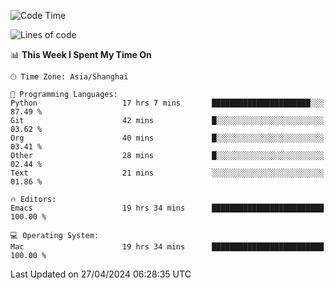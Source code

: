 <!--START_SECTION:waka-->
![Code Time](http://img.shields.io/badge/Code%20Time-1%2C928%20hrs%2025%20mins-blue)

![Lines of code](https://img.shields.io/badge/From%20Hello%20World%20I%27ve%20Written-306.0%20thousand%20lines%20of%20code-blue)

📊 **This Week I Spent My Time On** 

```text
🕑︎ Time Zone: Asia/Shanghai

💬 Programming Languages: 
Python                   17 hrs 7 mins       ██████████████████████░░░   87.49 % 
Git                      42 mins             █░░░░░░░░░░░░░░░░░░░░░░░░   03.62 % 
Org                      40 mins             █░░░░░░░░░░░░░░░░░░░░░░░░   03.41 % 
Other                    28 mins             █░░░░░░░░░░░░░░░░░░░░░░░░   02.44 % 
Text                     21 mins             ░░░░░░░░░░░░░░░░░░░░░░░░░   01.86 % 

🔥 Editors: 
Emacs                    19 hrs 34 mins      █████████████████████████   100.00 % 

💻 Operating System: 
Mac                      19 hrs 34 mins      █████████████████████████   100.00 % 
```


 Last Updated on 27/04/2024 06:28:35 UTC
<!--END_SECTION:waka-->
